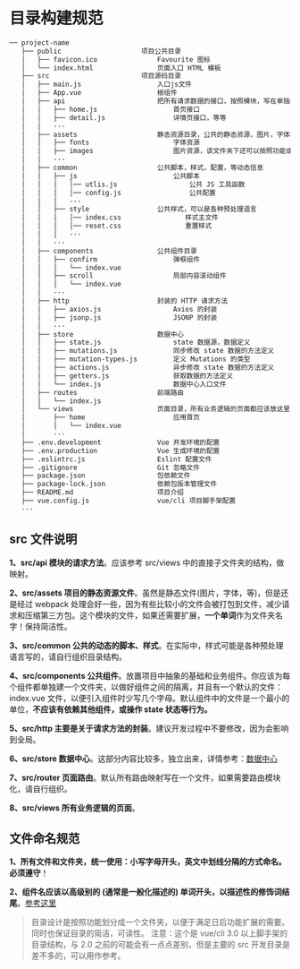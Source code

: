 # 目录构建规范

```html
── project-name
   ├── public                    项目公共目录
   │   ├── favicon.ico               Favourite 图标
   │   └── index.html                页面入口 HTML 模板
   ├── src                       项目源码目录
   │   ├── main.js                   入口js文件
   │   ├── App.vue                   根组件
   │   ├── api                       把所有请求数据的接口，按照模块，写在单独的 JS 文件中
   │   │   ├── home.js                   首页接口
   │   │   ├── detail.js                 详情页接口，等等
   │   │   ···
   │   ├── assets                    静态资源目录，公共的静态资源，图片，字体等
   │   │   ├── fonts                     字体资源
   │   │   ├── images                    图片资源，该文件夹下还可以按照功能或模块做更细的划分
   │   │   ···
   │   ├── common                    公共脚本，样式，配置，等动态信息
   │   │   ├── js                        公共脚本
   │   │   │   │── utlis.js                  公共 JS 工具函数
   │   │   │   │── config.js                 公共配置
   │   │   │   ···
   │   │   ├── style                 公共样式，可以是各种预处理语言
   │   │   │   │── index.css                样式主文件
   │   │   │   │── reset.css                重置样式
   │   │   │   ···
   │   │   ···
   │   ├── components                公共组件目录
   │   │   ├── confirm                   弹框组件
   │   │   │   └── index.vue
   │   │   ├── scroll                    局部内容滚动组件
   │   │   │   └── index.vue
   │   │   ···
   │   ├── http                      封装的 HTTP 请求方法
   │   │   ├── axios.js                  Axios 的封装
   │   │   ├── jsonp.js                  JSONP 的封装
   │   │   ···
   │   ├── store                     数据中心
   │   │   ├── state.js                  state 数据源，数据定义
   │   │   ├── mutations.js              同步修改 state 数据的方法定义
   │   │   ├── mutation-types.js         定义 Mutations 的类型
   │   │   ├── actions.js                异步修改 state 数据的方法定义
   │   │   ├── getters.js                获取数据的方法定义
   │   │   └── index.js                  数据中心入口文件
   │   ├── routes                    前端路由
   │   │   └── index.js
   │   └── views                     页面目录，所有业务逻辑的页面都应该放这里
   │       ├── home                      应用首页
   │       │   └── index.vue
   │       ···
   ├── .env.development              Vue 开发环境的配置
   ├── .env.production               Vue 生成环境的配置
   ├── .eslintrc.js                  Eslint 配置文件
   ├── .gitignore                    Git 忽略文件
   ├── package.json                  包依赖文件
   ├── package-lock.json             依赖包版本管理文件
   ├── README.md                     项目介绍
   ├── vue.config.js                 vue/cli 项目脚手架配置
   ···

```

## src 文件说明

**1、src/api 模块的请求方法**。应该参考 src/views 中的直接子文件夹的结构，做映射。

**2、src/assets 项目的静态资源文件**。虽然是静态文件(图片，字体，等)，但是还是经过 webpack 处理会好一些，因为有些比较小的文件会被打包到文件，减少请求和压缩第三方包。这个模块的文件，如果还需要扩展，**一个单词**作为文件夹名字！保持简洁性。

**3、src/common 公共的动态的脚本、样式**。在实际中，样式可能是各种预处理语言写的，请自行组织目录结构。

**4、src/components 公共组件**。放置项目中抽象的基础和业务组件。你应该为每个组件都单独建一个文件夹，以做好组件之间的隔离，并且有一个默认的文件：index.vue 文件，以便引入组件时少写几个字母。默认组件中的文件是一个最小的单位，**不应该有依赖其他组件，或操作 state 状态等行为。**

**5、src/http 主要是关于请求方法的封装**。建议开发过程中不要修改，因为会影响到全局。

**6、src/store 数据中心**。这部分内容比较多，独立出来，详情参考：[数据中心](../store)

**7、src/router 页面路由**。默认所有路由映射写在一个文件，如果需要路由模块化，请自行组织。

**8、src/views 所有业务逻辑的页面**。

## 文件命名规范

**1、所有文件和文件夹，统一使用：小写字母开头，英文中划线分隔的方式命名。必须遵守**！

**2、组件名应该以高级别的 (通常是一般化描述的) 单词开头，以描述性的修饰词结尾**。[参考这里](https://cn.vuejs.org/v2/style-guide/#%E7%BB%84%E4%BB%B6%E5%90%8D%E4%B8%AD%E7%9A%84%E5%8D%95%E8%AF%8D%E9%A1%BA%E5%BA%8F-%E5%BC%BA%E7%83%88%E6%8E%A8%E8%8D%90)

> 目录设计是按照功能划分成一个文件夹，以便于满足日后功能扩展的需要。同时也保证目录的简洁，可读性。
> 注意：这个是 vue/cli 3.0 以上脚手架的目录结构，与 2.0 之前的可能会有一点点差别，但是主要的 src 开发目录是差不多的，可以用作参考。
